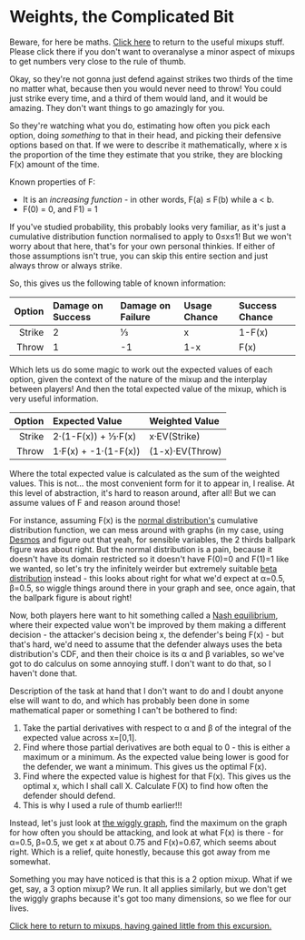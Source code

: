 # Weights, the Complicated Bit

Beware, for here be maths. [Click here](thoughts-mixups) to return to the useful mixups stuff. Please click there if you don't want to overanalyse a minor aspect of mixups to get numbers very close to the rule of thumb.

Okay, so they're not gonna just defend against strikes two thirds of the time no matter what, because then you would never need to throw! You could just strike every time, and a third of them would land, and it would be amazing. They don't want things to go amazingly for you.

So they're watching what you do, estimating how often you pick each option, doing *something* to that in their head, and picking their defensive options based on that. If we were to describe it mathematically, where x is the proportion of the time they estimate that you strike, they are blocking F(x) amount of the time.

Known properties of F:

* It is an *increasing function* - in other words, F(a) ≤ F(b) while a < b.
* F(0) = 0, and F1) = 1

If you've studied probability, this probably looks very familiar, as it's just a cumulative distribution function normalised to apply to 0≤x≤1! But we won't worry about that here, that's for your own personal thinkies. If either of those assumptions isn't true, you can skip this entire section and just always throw or always strike.

So, this gives us the following table of known information:

| Option | Damage on Success | Damage on Failure | Usage Chance | Success Chance |
| -----: | :---------------- | :---------------- | :----------- | :------------- |
| Strike | 2                 | ⅓                | x            | 1-F(x)         |
| Throw  | 1                 | -1                | 1-x          | F(x)           |

Which lets us do some magic to work out the expected values of each option, given the context of the nature of the mixup and the interplay between players! And then the total expected value of the mixup, which is very useful information.

| Option | Expected Value       | Weighted Value  |
| -----: | :------------------- | :-------------  |
| Strike | 2·(1-F(x)) + ⅓·F(x) | x·EV(Strike)    |
| Throw  | 1·F(x) + -1·(1-F(x)) | (1-x)·EV(Throw) |

Where the total expected value is calculated as the sum of the weighted values. This is not… the most convenient form for it to appear in, I realise. At this level of abstraction, it's hard to reason around, after all! But we can assume values of F and reason around those!

For instance, assuming F(x) is the [normal distribution's](https://en.wikipedia.org/wiki/Normal_distribution) cumulative distribution function, we can mess around with graphs (in my case, using [Desmos](https://www.desmos.com/calculator) and figure out that yeah, for sensible variables, the 2 thirds ballpark figure was about right. But the normal distribution is a pain, because it doesn't have its domain restricted so it doesn't have F(0)=0 and F(1)=1 like we wanted, so let's try the infinitely weirder but extremely suitable [beta distribution](https://en.wikipedia.org/wiki/Beta_distribution) instead - this looks about right for what we'd expect at α=0.5, β=0.5, so wiggle things around there in your graph and see, once again, that the ballpark figure is about right!

Now, both players here want to hit something called a [Nash equilibrium](https://en.wikipedia.org/wiki/Nash_equilibrium), where their expected value won't be improved by them making a different decision - the attacker's decision being x, the defender's being F(x) - but that's hard, we'd need to assume that the defender always uses the beta distribution's CDF, and then their choice is its α and β variables, so we've got to do calculus on some annoying stuff. I don't want to do that, so I haven't done that.

Description of the task at hand that I don't want to do and I doubt anyone else will want to do, and which has probably been done in some mathematical paper or something I can't be bothered to find:

1. Take the partial derivatives with respect to α and β of the integral of the expected value across x=\[0,1\].
2. Find where those partial derivatives are both equal to 0 - this is either a maximum or a minimum. As the expected value being lower is good for the defender, we want a minimum. This gives us the optimal F(x).
3. Find where the expected value is highest for that F(x). This gives us the optimal x, which I shall call X. Calculate F(X) to find how often the defender should defend.
4. This is why I used a rule of thumb earlier!!!

Instead, let's just look at [the wiggly graph](https://www.desmos.com/calculator/qbhcalcaxh), find the maximum on the graph for how often you should be attacking, and look at what F(x) is there - for α=0.5, β=0.5, we get x at about 0.75 and F(x)=0.67, which seems about right. Which is a relief, quite honestly, because this got away from me somewhat.

Something you may have noticed is that this is a 2 option mixup. What if we get, say, a 3 option mixup? We run. It all applies similarly, but we don't get the wiggly graphs because it's got too many dimensions, so we flee for our lives.

[Click here to return to mixups, having gained little from this excursion.](thoughts-mixups)
